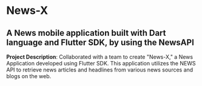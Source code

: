 # News-X
A News mobile application built with Dart language and Flutter SDK, by using the NewsAPI
------

**Project Description**: Collaborated with a team to create "News-X," a News Application developed using Flutter SDK. This application utilizes the NEWS API to retrieve news articles and headlines from various news sources and blogs on the web.
